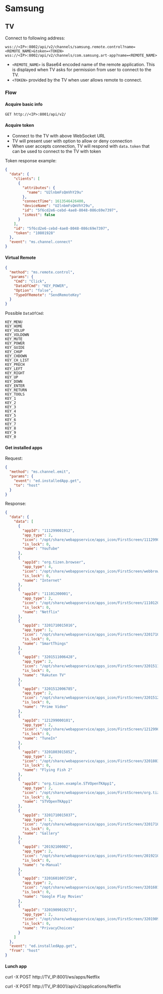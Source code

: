 ﻿# Samsung

## TV

Connect to following address:

`wss://<IP>:8002/api/v2/channels/samsung.remote.control?name=<REMOTE_NAME>&token=<TOKEN>`
`wss://<IP>:8002/api/v2/channels/com.samsung.art-app?name=<REMOTE_NAME>`

- `<REMOTE_NAME>` is Base64 encoded name of the remote application. This is displayed when TV asks for permission from user to connect to the TV.
- `<TOKEN>` provided by the TV when user allows remote to connect. 

### Flow

#### Acquire basic info

```
GET http://<IP>:8001/api/v2/
```

#### Acquire token

- Connect to the TV with above WebSocket URL
- TV will present user with option to allow or deny connection
- When user accepts connection, TV will respond with `data.token` that can be used to connect to the TV with token

Token response example:

```json
{
  "data": {
    "clients": [
      {
        "attributes": {
          "name": "U2lnbmFsQmVhY29u"
        },
        "connectTime": 1613546426400,
        "deviceName": "U2lnbmFsQmVhY29u",
        "id": "5f6cd2e6-cebd-4ae8-8048-086c69e7397",
        "isHost": false
      }
    ],
    "id": "5f6cd2e6-cebd-4ae8-8048-086c69e7397",
    "token": "10801928"
  },
  "event": "ms.channel.connect"
}
```

#### Virtual Remote

```json
{
  "method": "ms.remote.control",
  "params": {
    "Cmd": "Click",
    "DataOfCmd": "KEY_POWER",
    "Option": "false",
    "TypeOfRemote": "SendRemoteKey"
  }
}
```

Possible `DataOfCmd`:

```
KEY_MENU
KEY_HOME
KEY_VOLUP
KEY_VOLDOWN
KEY_MUTE
KEY_POWER
KEY_GUIDE
KEY_CHUP
KEY_CHDOWN
KEY_CH_LIST
KEY_PRECH
KEY_LEFT
KEY_RIGHT
KEY_UP
KEY_DOWN
KEY_ENTER
KEY_RETURN
KEY_TOOLS
KEY_1
KEY_2
KEY_3
KEY_4
KEY_5
KEY_6
KEY_7
KEY_8
KEY_9
KEY_0
```


#### Get installed apps

Request: 

```json
{
  "method": "ms.channel.emit",
  "params": {
    "event": "ed.installedApp.get",
    "to": "host"
  }
}
```

Response:

```json
{
  "data": {
    "data": [
      {
        "appId": "111299001912",
        "app_type": 2,
        "icon": "/opt/share/webappservice/apps_icon/FirstScreen/111299001912/250x250.png",
        "is_lock": 0,
        "name": "YouTube"
      },
      {
        "appId": "org.tizen.browser",
        "app_type": 4,
        "icon": "/opt/share/webappservice/apps_icon/FirstScreen/webbrowser/250x250.png",
        "is_lock": 0,
        "name": "Internet"
      },
      {
        "appId": "11101200001",
        "app_type": 2,
        "icon": "/opt/share/webappservice/apps_icon/FirstScreen/11101200001/250x250.png",
        "is_lock": 0,
        "name": "Netflix"
      },
      {
        "appId": "3201710015016",
        "app_type": 1,
        "icon": "/opt/share/webappservice/apps_icon/FirstScreen/3201710015016/250x250.png",
        "is_lock": 0,
        "name": "SmartThings"
      },
      {
        "appId": "3201511006428",
        "app_type": 2,
        "icon": "/opt/share/webappservice/apps_icon/FirstScreen/3201511006428/250x250.png",
        "is_lock": 0,
        "name": "Rakuten TV"
      },
      {
        "appId": "3201512006785",
        "app_type": 2,
        "icon": "/opt/share/webappservice/apps_icon/FirstScreen/3201512006785/250x250.png",
        "is_lock": 0,
        "name": "Prime Video"
      },
      {
        "appId": "121299000101",
        "app_type": 2,
        "icon": "/opt/share/webappservice/apps_icon/FirstScreen/121299000101/250x250.png",
        "is_lock": 0,
        "name": "TuneIn"
      },
      {
        "appId": "3201803015852",
        "app_type": 2,
        "icon": "/opt/share/webappservice/apps_icon/FirstScreen/3201803015852/250x250.png",
        "is_lock": 0,
        "name": "Flying Fish 2"
      },
      {
        "appId": "org.tizen.example.STVOpenTKApp1",
        "app_type": 2,
        "icon": "/opt/share/webappservice/apps_icon/FirstScreen/org.tizen.example.STVOpenTKApp1/250x250.png",
        "is_lock": 0,
        "name": "STVOpenTKApp1"
      },
      {
        "appId": "3201710015037",
        "app_type": 1,
        "icon": "/opt/share/webappservice/apps_icon/FirstScreen/3201710015037/250x250.png",
        "is_lock": 0,
        "name": "Gallery"
      },
      {
        "appId": "20192100002",
        "app_type": 2,
        "icon": "/opt/share/webappservice/apps_icon/FirstScreen/20192100002/250x250.png",
        "is_lock": 0,
        "name": "e-Manual"
      },
      {
        "appId": "3201601007250",
        "app_type": 2,
        "icon": "/opt/share/webappservice/apps_icon/FirstScreen/3201601007250/250x250.png",
        "is_lock": 0,
        "name": "Google Play Movies"
      },
      {
        "appId": "3201909019271",
        "app_type": 2,
        "icon": "/opt/share/webappservice/apps_icon/FirstScreen/3201909019271/250x250.png",
        "is_lock": 0,
        "name": "PrivacyChoices"
      }
    ]
  },
  "event": "ed.installedApp.get",
  "from": "host"
}
```

#### Lunch app

curl -X POST http://TV_IP:8001/ws/apps/Netflix

curl -X POST http://TV_IP:8001/api/v2/applications/Netflix